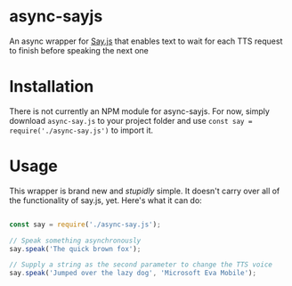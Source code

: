 # async-sayjs
An async wrapper for [Say.js](https://github.com/marak/say.js/) that enables text to wait for each TTS request to finish before speaking the next one

# Installation
There is not currently an NPM module for async-sayjs. For now, simply download `async-say.js` to your project folder and use `const say = require('./async-say.js')` to import it.

# Usage

This wrapper is brand new and _stupidly_ simple. It doesn't carry over all of the functionality of say.js, yet. Here's what it can do:

``` Javascript

const say = require('./async-say.js');

// Speak something asynchronously
say.speak('The quick brown fox');

// Supply a string as the second parameter to change the TTS voice
say.speak('Jumped over the lazy dog', 'Microsoft Eva Mobile');


```